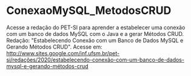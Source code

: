# ConexaoMySQL_MetodosCRUD
Acesse a redação do PET-SI para aprender a estabelecer uma conexão com um banco de dados MySQL com o Java e a gerar Métodos CRUD.
Redação: "Estabelecendo Conexão com um Banco de Dados MySQL e Gerando Métodos CRUD".
Acesse em: http://www.sites.google.com/inf.ufsm.br/pet-si/redações/2020/estabelecendo-conexão-com-um-banco-de-dados-mysql-e-gerando-métodos-crud
